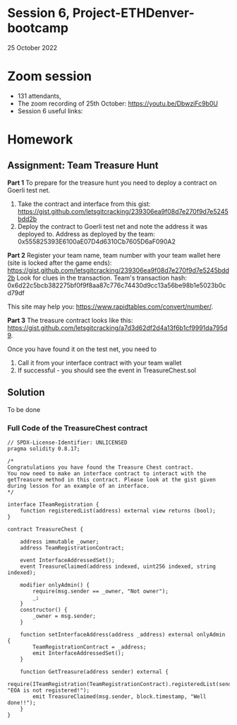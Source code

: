 # Session 6, Project-ETHDenver-bootcamp
25 October 2022
# Zoom session

* 131 attendants,
* The zoom recording of 25th October: https://youtu.be/DbwziFc9b0U
* Session 6 useful links:


# Homework
## Assignment: Team Treasure Hunt
**Part 1**
To prepare for the treasure hunt you need to deploy a contract on Goerli test net.
1.	Take the contract and interface from this gist: https://gist.github.com/letsgitcracking/239306ea9f08d7e270f9d7e5245bdd2b
2.	Deploy the contract to Goerli test net and note the address it was deployed to. Address as deployed by the team: 0x555825393E6100aE07D4d6310Cb7605D6aF090A2

**Part 2**
Register your team name, team number with your team wallet here (site is locked after the game ends): https://gist.github.com/letsgitcracking/239306ea9f08d7e270f9d7e5245bdd2b
Look for clues in the transaction. Team's transaction hash: 0x6d22c5bcb382275bf0f9f8aa87c776c74430d9cc13a56be98b1e5023b0cd79df

This site may help you: https://www.rapidtables.com/convert/number/.

**Part 3**
The treasure contract looks like this: https://gist.github.com/letsgitcracking/a7d3d62df2d4a13f6b1cf9991da795d9.

Once you have found it on the test net, you need to
1. Call it from your interface contract with your team wallet
2. If successful - you should see the event in TreasureChest.sol

## Solution
To be done

### Full Code of the TreasureChest contract
```
// SPDX-License-Identifier: UNLICENSED
pragma solidity 0.8.17;

/* 
Congratulations you have found the Treasure Chest contract.
You now need to make an interface contract to interact with the 
getTreasure method in this contract. Please look at the gist given 
during lesson for an example of an interface.
*/

interface ITeamRegistration {
	function registeredList(address) external view returns (bool);
}

contract TreasureChest {

    address immutable _owner;
    address TeamRegistrationContract;

	event InterfaceAddressedSet();
    event TreasureClaimed(address indexed, uint256 indexed, string indexed);
    
    modifier onlyAdmin() {
		require(msg.sender == _owner, "Not owner");
		_;
	}
    constructor() {
        _owner = msg.sender;
    }

    function setInterfaceAddress(address _address) external onlyAdmin {
        TeamRegistrationContract = _address;
		emit InterfaceAddressedSet();
    }

    function GetTreasure(address sender) external {
		require(ITeamRegistration(TeamRegistrationContract).registeredList(sender), "EOA is not registered!");
        emit TreasureClaimed(msg.sender, block.timestamp, "Well done!!");
    }
}
```
